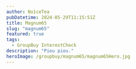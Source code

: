 ```yaml
---
author: No1ceTea
pubDatetime: 2024-05-29T11:15:51Z
title: Magnum65
slug: "magnum65"
featured: true
tags:
  - GroupBuy InterestCheck
description: "Piou piou."
heroImage: /groupbuy/magnum65/magnum65Hero.jpg
---
```

